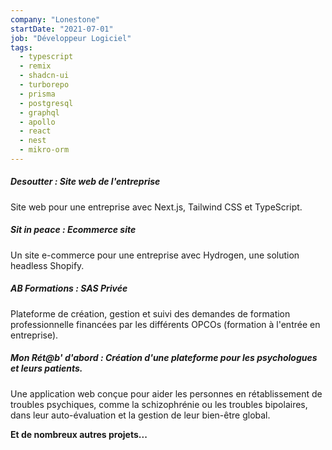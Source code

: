 ```yaml
---
company: "Lonestone"
startDate: "2021-07-01"
job: "Développeur Logiciel"
tags:
  - typescript
  - remix
  - shadcn-ui
  - turborepo
  - prisma
  - postgresql
  - graphql
  - apollo
  - react
  - nest
  - mikro-orm
---
```


##### **Desoutter** : Site web de l'entreprise

Site web pour une entreprise avec Next.js, Tailwind CSS et TypeScript.

##### **Sit in peace** : Ecommerce site

Un site e-commerce pour une entreprise avec Hydrogen, une solution headless Shopify.

##### **AB Formations : SAS Privée**

Plateforme de création, gestion et suivi des demandes de formation professionnelle financées par les différents OPCOs (formation à l'entrée en entreprise).

##### **Mon Rét@b' d'abord : Création d'une plateforme pour les psychologues et leurs patients.**

Une application web conçue pour aider les personnes en rétablissement de troubles psychiques, comme la schizophrénie ou les troubles bipolaires, dans leur auto-évaluation et la gestion de leur bien-être global.

**Et de nombreux autres projets...**
